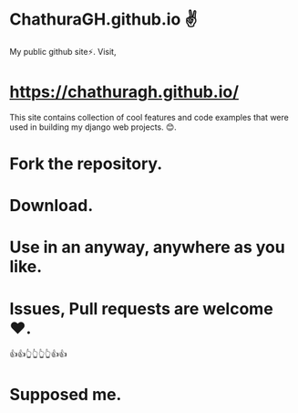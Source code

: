 # ChathuraGH.github.io ✌
My public github site⚡.
Visit, 
# https://chathuragh.github.io/

This site contains collection of cool features and code examples that were used in building my django web projects. 😊. 

# Fork the repository. 
# Download.
# Use in an anyway, anywhere as you like. 
# Issues, Pull requests are welcome ❤️.
👍👍👆👆👆👆👍👍

# Supposed me.

